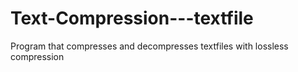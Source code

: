 # Text-Compression---textfile
Program that compresses and decompresses textfiles with lossless compression
